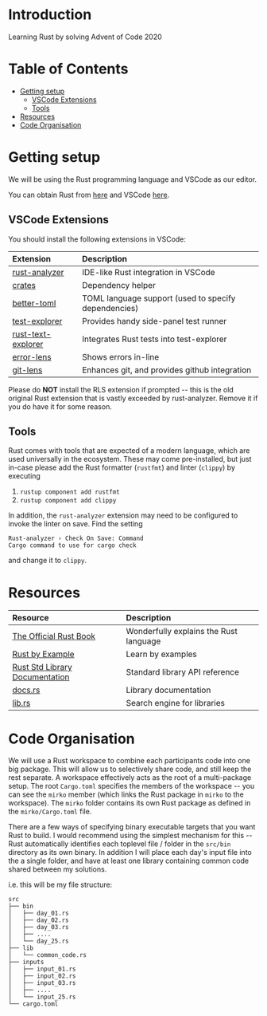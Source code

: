 # Introduction
Learning Rust by solving Advent of Code 2020

# Table of Contents
- [Getting setup](#getting-setup)
  - [VSCode Extensions](#vscode-extensions)
  - [Tools](#tools)
- [Resources](#resources)
- [Code Organisation](#code-organisation)

# Getting setup

We will be using the Rust programming language and VSCode as our editor.

You can obtain Rust from [here](https://www.rust-lang.org/learn/get-started) and VSCode [here](https://code.visualstudio.com/).

## VSCode Extensions

You should install the following extensions in VSCode:

| Extension | Description |
| :-------- | :---------- |
| [rust-analyzer](https://marketplace.visualstudio.com/items?itemName=matklad.rust-analyzer) | IDE-like Rust integration in VSCode |
| [crates](https://marketplace.visualstudio.com/items?itemName=serayuzgur.crates) | Dependency helper |
| [better-toml](https://marketplace.visualstudio.com/items?itemName=bungcip.better-toml) | TOML language support (used to specify dependencies) |
| [test-explorer](https://marketplace.visualstudio.com/items?itemName=hbenl.vscode-test-explorer) | Provides handy side-panel test runner |
| [rust-text-explorer](https://marketplace.visualstudio.com/items?itemName=swellaby.vscode-rust-test-adapter) | Integrates Rust tests into test-explorer |
| [error-lens](https://marketplace.visualstudio.com/items?itemName=usernamehw.errorlens) | Shows errors in-line |
| [git-lens](https://marketplace.visualstudio.com/items?itemName=eamodio.gitlens) | Enhances git, and provides github integration |

Please do **NOT** install the RLS extension if prompted -- this is the old original Rust extension that is vastly exceeded by rust-analyzer. Remove it if you do have it for some reason.

## Tools

Rust comes with tools that are expected of a modern language, which are used universally in the ecosystem. These may come pre-installed, but just in-case please add the Rust formatter (`rustfmt`) and linter (`clippy`) by executing

1. `rustup component add rustfmt`
2. `rustup component add clippy`

In addition, the `rust-analyzer` extension may need to be configured to invoke the linter on save. Find the setting
```
Rust-analyzer › Check On Save: Command
Cargo command to use for cargo check
```
and change it to `clippy`.

# Resources

| Resource  | Description |
| :-------- | :---------- |
| [The Official Rust Book](https://doc.rust-lang.org/stable/book/) | Wonderfully explains the Rust language |
| [Rust by Example](https://doc.rust-lang.org/stable/rust-by-example/)| Learn by examples |
| [Rust Std Library Documentation](https://doc.rust-lang.org/std/index.html) | Standard library API reference |
| [docs.rs](https://docs.rs/) | Library documentation |
| [lib.rs](https://lib.rs/) | Search engine for libraries |

# Code Organisation

We will use a Rust workspace to combine each participants code into one big package. This will allow us to selectively share code, and still keep the rest separate. A workspace effectively acts as the root of a multi-package setup. The root `Cargo.toml` specifies the members of the workspace -- you can see the `mirko` member (which links the Rust package in `mirko` to the workspace). The `mirko` folder contains its own Rust package as defined in the `mirko/Cargo.toml` file.

There are a few ways of specifying binary executable targets that you want Rust to build. I would recommend using the simplest mechanism for this -- Rust automatically identifies each toplevel file / folder in the `src/bin` directory as its own binary. In addition I will place each day's input file into the a single folder, and have at least one library containing common code shared between my solutions.

i.e. this will be my file structure:

```
src
├── bin
│   ├── day_01.rs
│   ├── day_02.rs
│   ├── day_03.rs
│   ├── ....
│   └── day_25.rs
├── lib
│   └── common_code.rs
├── inputs
│   ├── input_01.rs
│   ├── input_02.rs
│   ├── input_03.rs
│   ├── ....
│   └── input_25.rs
└── cargo.toml
```

